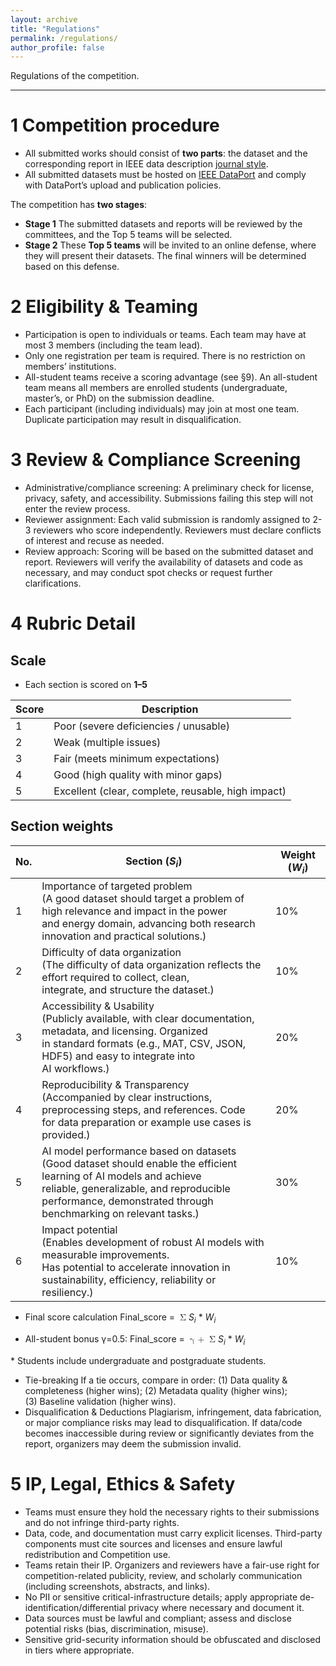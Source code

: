 ```yaml
---
layout: archive
title: "Regulations"
permalink: /regulations/
author_profile: false
---
```

Regulations of the competition.

---
# 1 Competition procedure
* All submitted works should consist of **two parts**: the dataset and the corresponding report in IEEE data description [journal style](https://ieeexplore.ieee.org/xpl/RecentIssue.jsp?punumber=10347231).
* All submitted datasets must be hosted on [IEEE DataPort](https://ieee-dataport.org/) and comply with DataPort’s upload and publication policies.

The competition has **two stages**:
* **Stage 1**
  The submitted datasets and reports will be reviewed by the committees, and the Top 5 teams will be selected.
* **Stage 2**
  These **Top 5 teams** will be invited to an online defense, where they will present their datasets. The final winners will be determined based on this defense.


# 2 Eligibility & Teaming
* Participation is open to individuals or teams. Each team may have at most 3 members (including the team lead).
* Only one registration per team is required. There is no restriction on members’ institutions.
* All-student teams receive a scoring advantage (see §9). An all-student team means all members are enrolled students (undergraduate, master’s, or PhD) on the submission deadline.
* Each participant (including individuals) may join at most one team. Duplicate participation may result in disqualification.


# 3 Review & Compliance Screening
* Administrative/compliance screening: A preliminary check for license, privacy, safety, and accessibility. Submissions failing this step will not enter the review process.
* Reviewer assignment: Each valid submission is randomly assigned to 2-3 reviewers who score independently. Reviewers must declare conflicts of interest and recuse as needed.
* Review approach: Scoring will be based on the submitted dataset and report. Reviewers will verify the availability of datasets and code as necessary, and may conduct spot checks or request further clarifications.


# 4 Rubric Detail
## Scale
* Each section is scored on **1–5**

| Score  | Description                                           |
| ------ | ----------------------------------------------------- |
| 1      | Poor \(severe deficiencies \/ unusable\)              |
| 2      | Weak \(multiple issues\)                              |
| 3      | Fair \(meets minimum expectations\)                   |
| 4      | Good \(high quality with minor gaps\)                 |
| 5      | Excellent \(clear, complete, reusable, high impact\)  |


## Section weights

| No.    | Section \(<i>S<sub>i</sub></i>\)                      | Weight \(<i>W<sub>i</sub></i>\)  |
| ------ | ----------------------------------------------------- | ------------------- |
| 1      | Importance of targeted problem <br>\(A good dataset should target a problem of high relevance and impact in the power<br> and energy domain, advancing both research innovation and practical solutions.\)  | 10% |
| 2      | Difficulty of data organization<br>\(The difficulty of data organization reflects the effort required to collect, clean,<br> integrate, and structure the dataset.\)                     | 10% |
| 3      | Accessibility & Usability<br>\(Publicly available, with clear documentation, metadata, and licensing. Organized<br> in standard formats (e.g., MAT, CSV, JSON, HDF5) and easy to integrate into<br> AI workflows.\)  | 20% |
| 4      | Reproducibility & Transparency<br>\(Accompanied by clear instructions, preprocessing steps, and references. Code<br> for data preparation or example use cases is provided.\)  |  20% |
| 5      | AI model performance based on datasets<br>\(Good dataset should enable the efficient learning of AI models and achieve<br> reliable, generalizable, and reproducible performance, demonstrated through<br> benchmarking on relevant tasks.\)  | 30% |
| 6      | Impact potential<br>\(Enables development of robust AI models with measurable improvements.<br> Has potential to accelerate innovation in sustainability, efficiency, reliability or resiliency.\) | 10% |

* Final score calculation
Final_score = <math>
  <mrow>
    <mo>&#x03A3;</mo>
      <i>S<sub>i</sub></i> * <i>W<sub>i</sub></i>
   </mrow>
</math>

* All-student bonus &#x03B3;=0.5: Final_score = <math>
  <mrow>
    <mo>&#x03B3; + </mo>
    <mo>&#x03A3;</mo>
      <i>S<sub>i</sub></i> * <i>W<sub>i</sub></i>
   </mrow>
</math>

\* Students include undergraduate and postgraduate students.

* Tie-breaking
  If a tie occurs, compare in order: \(1\) Data quality & completeness \(higher wins\); \(2\) Metadata quality \(higher wins\);<br> \(3\) Baseline validation \(higher wins\).
* Disqualification & Deductions
  Plagiarism, infringement, data fabrication, or major compliance risks may lead to disqualification. If data/code becomes inaccessible during review or significantly deviates from the report, organizers may deem the submission invalid.


# 5 IP, Legal, Ethics & Safety

* Teams must ensure they hold the necessary rights to their submissions and do not infringe third-party rights.
* Data, code, and documentation must carry explicit licenses. Third-party components must cite sources and licenses and ensure lawful redistribution and Competition use.
* Teams retain their IP. Organizers and reviewers have a fair-use right for competition-related publicity, review, and scholarly communication \(including screenshots, abstracts, and links\).
* No PII or sensitive critical-infrastructure details; apply appropriate de-identification/differential privacy where necessary and document it.
* Data sources must be lawful and compliant; assess and disclose potential risks \(bias, discrimination, misuse\).
* Sensitive grid-security information should be obfuscated and disclosed in tiers where appropriate.
